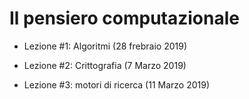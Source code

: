 # Il pensiero computazionale

- Lezione #1: Algoritmi (28 frebraio 2019)

- Lezione #2: Crittografia (7 Marzo 2019)

- Lezione #3: motori di  ricerca  (11 Marzo 2019)
